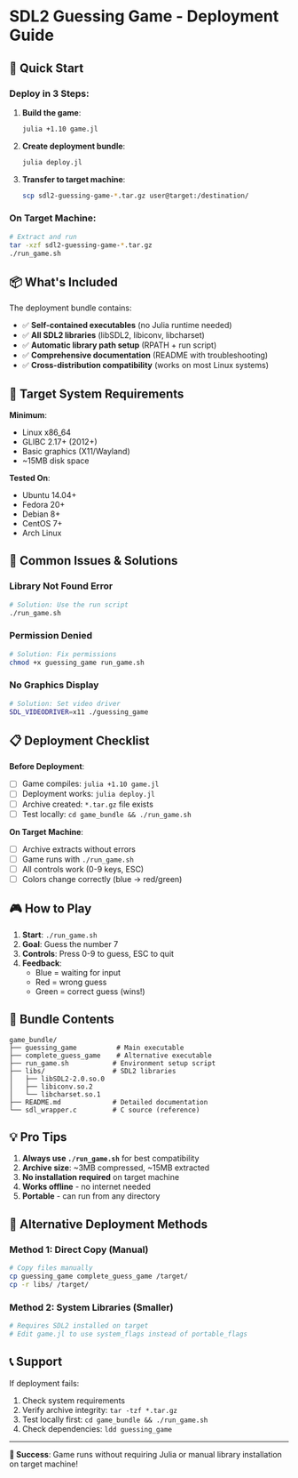# SDL2 Guessing Game - Deployment Guide

## 🚀 Quick Start

### Deploy in 3 Steps:

1. **Build the game**:
   ```bash
   julia +1.10 game.jl
   ```

2. **Create deployment bundle**:
   ```bash
   julia deploy.jl
   ```

3. **Transfer to target machine**:
   ```bash
   scp sdl2-guessing-game-*.tar.gz user@target:/destination/
   ```

### On Target Machine:

```bash
# Extract and run
tar -xzf sdl2-guessing-game-*.tar.gz
./run_game.sh
```

## 📦 What's Included

The deployment bundle contains:
- ✅ **Self-contained executables** (no Julia runtime needed)
- ✅ **All SDL2 libraries** (libSDL2, libiconv, libcharset)
- ✅ **Automatic library path setup** (RPATH + run script)
- ✅ **Comprehensive documentation** (README with troubleshooting)
- ✅ **Cross-distribution compatibility** (works on most Linux systems)

## 🎯 Target System Requirements

**Minimum**:
- Linux x86_64
- GLIBC 2.17+ (2012+)
- Basic graphics (X11/Wayland)
- ~15MB disk space

**Tested On**:
- Ubuntu 14.04+
- Fedora 20+
- Debian 8+
- CentOS 7+
- Arch Linux

## 🔧 Common Issues & Solutions

### Library Not Found Error
```bash
# Solution: Use the run script
./run_game.sh
```

### Permission Denied
```bash
# Solution: Fix permissions
chmod +x guessing_game run_game.sh
```

### No Graphics Display
```bash
# Solution: Set video driver
SDL_VIDEODRIVER=x11 ./guessing_game
```

## 📋 Deployment Checklist

**Before Deployment**:
- [ ] Game compiles: `julia +1.10 game.jl`
- [ ] Deployment works: `julia deploy.jl`
- [ ] Archive created: `*.tar.gz` file exists
- [ ] Test locally: `cd game_bundle && ./run_game.sh`

**On Target Machine**:
- [ ] Archive extracts without errors
- [ ] Game runs with `./run_game.sh`
- [ ] All controls work (0-9 keys, ESC)
- [ ] Colors change correctly (blue → red/green)

## 🎮 How to Play

1. **Start**: `./run_game.sh`
2. **Goal**: Guess the number 7
3. **Controls**: Press 0-9 to guess, ESC to quit
4. **Feedback**: 
   - Blue = waiting for input
   - Red = wrong guess
   - Green = correct guess (wins!)

## 📁 Bundle Contents

```
game_bundle/
├── guessing_game          # Main executable
├── complete_guess_game    # Alternative executable
├── run_game.sh           # Environment setup script
├── libs/                 # SDL2 libraries
│   ├── libSDL2-2.0.so.0
│   ├── libiconv.so.2
│   └── libcharset.so.1
├── README.md             # Detailed documentation
└── sdl_wrapper.c         # C source (reference)
```

## 💡 Pro Tips

1. **Always use `./run_game.sh`** for best compatibility
2. **Archive size**: ~3MB compressed, ~15MB extracted
3. **No installation required** on target machine
4. **Works offline** - no internet needed
5. **Portable** - can run from any directory

## 🔄 Alternative Deployment Methods

### Method 1: Direct Copy (Manual)
```bash
# Copy files manually
cp guessing_game complete_guess_game /target/
cp -r libs/ /target/
```

### Method 2: System Libraries (Smaller)
```bash
# Requires SDL2 installed on target
# Edit game.jl to use system_flags instead of portable_flags
```

## 📞 Support

If deployment fails:
1. Check system requirements
2. Verify archive integrity: `tar -tzf *.tar.gz`
3. Test locally first: `cd game_bundle && ./run_game.sh`
4. Check dependencies: `ldd guessing_game`

---

**🎯 Success**: Game runs without requiring Julia or manual library installation on target machine! 
